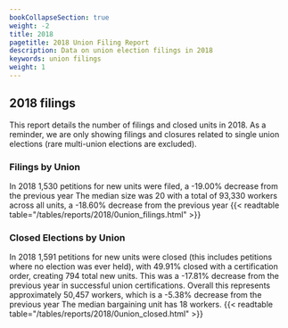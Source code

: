 ```yaml
---
bookCollapseSection: true
weight: -2
title: 2018
pagetitle: 2018 Union Filing Report
description: Data on union election filings in 2018
keywords: union filings
weight: 1
---
```


## 2018 filings

This report details the number of filings and closed units in 2018. As a reminder, we are only showing filings and closures related to single union elections (rare multi-union elections are excluded).

### Filings by Union
In 2018 1,530 petitions for new units were filed, a -19.00% decrease from the previous year The median size was 20 with a total of 93,330 workers across all units, a -18.60% decrease from the previous year
{{< readtable table="/tables/reports/2018/0union_filings.html" >}}

### Closed Elections by Union
In 2018 1,591 petitions for new units were closed (this includes petitions where no election was ever held), with 49.91% closed with a certification order, creating 794 total new units. This was a -17.81% decrease from the previous year in successful union certifications. Overall this represents approximately 50,457 workers, which is a -5.38% decrease from the previous year The median bargaining unit has 18 workers.
{{< readtable table="/tables/reports/2018/0union_closed.html" >}}
